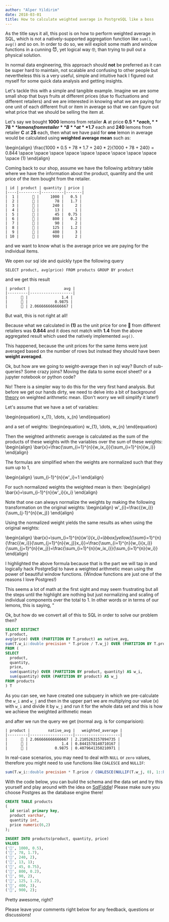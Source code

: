 ```yaml
---
author: "Alper Yildirim"
date: 2018-03-01
title: How to calculate weighted average in PostgreSQL like a boss
---
```


As the title says it all, this post is on how to perform weighted average in SQL, which is not a natively-supported aggregation function like `sum()`, `avg()` and so on. In order to do so, we will exploit some math and window functions 
in a cunning 😈, yet logical way 🤓, than trying to pull out a physical solution. 

In normal data engineering, this approach should **not** be preferred as it can be super hard to maintain, not scalable and confusing to other people
but nevertheless this is a very useful, simple and intuitive hack I figured out myself for some quick data analysis and getting insights.

Let's tackle this with a simple and tangible example. Imagine we are some small shop that buys fruits at different prices (due to fluctuations and different retailers) and we are interested in knowing
what we are paying for one unit of each different fruit or item in average so that we can figure out what price that we should be selling the item at. 

Let's say we bought **1000** lemons from retailer **A** at price **$0.5** each, **78** lemons from retailer **B** at **$1.7** each and **240** lemons from retailer **C** at **2$** each, then what we have paid for **one**
lemon in average would be calculated using **weighted average mean** such as:

\begin{align}
\frac{1000 * 0.5 + 78 * 1.7 + 240 * 2}{1000 + 78 + 240} = 0.844 \space \space \space \space \space \space \space \space \space \space (1)
\end{align}

Coming back to our shop, assume we have the following arbitrary table where we have the information about the product, quantity and the unit price of the item bought from the retailer.

```
| id | product | quantity | price |
|----|---------|----------|-------|
|  1 |      🍋 |     1000 |   0.5 |
|  2 |      🍋 |       78 |   1.7 |
|  3 |      🍋 |      240 |     2 |
|  4 |      🍎 |       13 |     1 |
|  5 |      🍎 |       45 |  0.75 |
|  6 |      🍎 |      800 |   0.2 |
|  7 |      🍎 |       90 |     2 |
|  8 |      🍊 |      125 |   1.2 |
|  9 |      🍊 |      400 |     3 |
| 10 |      🍊 |      900 |     2 |

```

and we want to know what is the average price we are paying for the individual items. 

We open our sql ide and quickly type the following query

```
SELECT product, avg(price) FROM products GROUP BY product
``` 

and we get this result

```
| product |               avg |
|---------|-------------------|
|      🍋 |               1.4 |
|      🍎 |            0.9875 |
|      🍊 | 2.066666666666667 |
```

But wait, this is not right at all! 

Because what we calculated in **(1)** as the unit price for one 🍋 from different retailers was **0.844** and it does not match with **1.4** from the above aggregated result which used
the natively implemented `avg()`.

This happened, because the unit prices for the same items were just averaged based on the number of rows but instead they should have been **weight averaged**.

Ok, but how are we going to weight-average then in sql way? Bunch of sub-queries? Some crazy joins? Moving the data to some excel sheet? or a jupyter notebook or python code? 

No! There is a simpler way to do this for the very first hand analysis.
But before we get our hands dirty, we need to delve into a bit of background [theory] on weighted arithmetic mean. (Don't worry we will simplify it later!) 

Let's assume that we have a set of variables:

\begin{equation}
x\_{1}, \dots, x\_{n}
\end{equation}

and a set of weights:
\begin{equation}
w\_{1}, \dots, w\_{n}
\end{equation}

Then the weighted arithmetic average is calculated as the sum of the products of these weights with the variables over the sum of these weights:
\begin{align}
\bar{x}=\frac{\sum_{i=1}^{n}{w_ix_i}}{\sum_{i=1}^{n}{w_i}}
\end{align}

The formulas are simplified when the weights are normalized such that they sum up to 1,

\begin{align}
\sum_{i-1}^{n}{w'_i}=1
\end{align}

For such normalized weights the weighted mean is then:
\begin{align}
\bar{x}=\sum_{i-1}^{n}{w'_i}{x_i}
\end{align}

Note that one can always normalize the weights by making the following transformation on the original weights:
\begin{align}
w'\_{i}=\frac{{w_i}}{\sum_{j-1}^{n}{w_j}}
\end{align}

Using the normalized weight yields the same results as when using the original weights:

\begin{align}
\bar{x}=\sum_{i=1}^{n}{w'_i}{x_i}=\bbox[yellow]{\sum_{i=1}^{n}{\frac{{w_i}}{\sum_{j=1}^{n}{w_j}}x_i}}=\frac{\sum_{i=1}^{n}{w_i}{x_i}}{\sum_{j=1}^{n}{w_j}}=\frac{\sum_{i=1}^{n}{w_ix_i}}{\sum_{i=1}^{n}{w_i}}
\end{align}

I highlighted the above formula because that is the part we will tap in and logically hack
PostgreSql to have a weighted arithmetic mean using the power of beautiful window functions. (Window functions are just one of the reasons I love Postgres!)

This seems a lot of math at the first sight and may seem frustrating but all the steps until the highlight are nothing but just normalizing and scaling of individual components over the total to 1.
In other words or in terms of our lemons, this is saying, "

Ok, but how do we convert all of this to SQL in order to solve our problem then? 



```sql
SELECT DISTINCT 
T.product,
avg(price) OVER (PARTITION BY T.product) as native_avg,
sum(T.w_i::double precision * T.price / T.w_j) OVER (PARTITION BY T.product) AS weighted_average
FROM (
SELECT 
  product,
  quantity,
  price,
  sum(quantity) OVER (PARTITION BY product, quantity) AS w_i,
  sum(quantity) OVER (PARTITION BY product) AS w_j
FROM products
) T
```

As you can see, we have created one subquery in which we pre-calculate the `w_i` and `w_j` and then in the upper part we are multiplying our value (x) with `w_i` and divide it by `w_j` and run it for the whole data set 
and this is how we achieve the weighted arithmetic mean

and after we run the query we get (normal avg. is for comparision):


```
| product |        native_avg |   weighted_average |
|---------|-------------------|--------------------|
|      🍊 | 2.066666666666667 | 2.2105263157894735 |
|      🍋 |               1.4 | 0.8441578148710167 |
|      🍎 |            0.9875 | 0.4079641350210971 |
```

In real-case scenarios, you may need to deal with `NULL` or `zero` values, therefore you might need to use functions like `COALESCE` and `NULLIF`: 

```sql
sum(T.w_i::double precision * T.price / COALESCE(NULLIF(T.w_j, 0), 1::bigint)::double precision) OVER (PARTITION BY T.product) AS weighted_average,
```

With the code below, you can build the schema and the data set and try this yourself and play around with the idea on [SqlFiddle]! Please make sure you choose Postgres as the database engine there!

```sql
CREATE TABLE products
(
  id serial primary key,
  product varchar,
  quantity int,
  price numeric(6,2)
);

INSERT INTO products(product, quantity, price)
VALUES
('🍋', 1000, 0.5),
('🍋', 78, 1.7),
('🍋', 240, 2),
('🍎', 13, 1);
('🍎', 45, 0.75),
('🍎', 800, 0.2),
('🍎', 90, 2),
('🍊', 125, 1.2),
('🍊', 400, 3),
('🍊', 900, 2);
```

Pretty awesome, right? 

Please leave your comments right below for any feedback, questions or discussions!

[theory]: https://en.wikipedia.org/wiki/Weighted_arithmetic_mean
[window functions]: https://en.wikipedia.org/wiki/Weighted_arithmetic_mean
[SqlFiddle]: http://sqlfiddle.com/